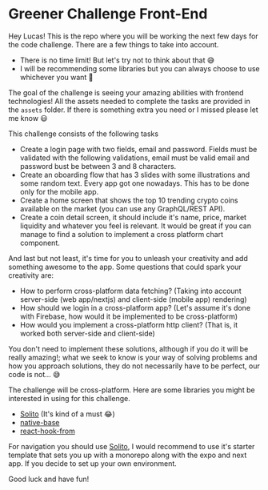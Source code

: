 # Greener Challenge Front-End

Hey Lucas! This is the repo where you will be working the next few days for the code challenge. There are a few things to take into account.

- There is no time limit! But let's try not to think about that 😅
- I will be recommending some libraries but you can always choose to use whichever you want 💅

The goal of the challenge is seeing your amazing abilities with frontend technologies! All the assets needed to complete the tasks are provided in the `assets` folder. If there is something extra you need or I missed please let me know 😃

This challenge consists of the following tasks

- Create a login page with two fields, email and password. Fields must be validated with the following validations, email must be valid email and password bust be between 3 and 8 characters.
- Create an oboarding flow that has 3 slides with some illustrations and some random text. Every app got one nowadays. This has to be done only for the mobile app.
- Create a home screen that shows the top 10 trending crypto coins available on the market (you can use any GraphQL/REST API).
- Create a coin detail screen, it should include it's name, price, market liquidity and whatever you feel is relevant. It would be great if you can manage to find a solution to implement a cross platform chart component.

And last but not least, it's time for you to unleash your creativity and add something awesome to the app. Some questions that could spark your creativity are:

- How to perform cross-platform data fetching? (Taking into account server-side (web app/nextjs) and client-side (mobile app) rendering)
- How should we login in a cross-platform app? (Let's assume it's done with Firebase, how would it be implemented to be cross-platform)
- How would you implement a cross-platform http client? (That is, it worked both server-side and client-side)

You don't need to implement these solutions, although if you do it will be really amazing!; what we seek to know is your way of solving problems and how you approach solutions, they do not necessarily have to be perfect, our code is not... 😅

The challenge will be cross-platform. Here are some libraries you might be interested in using for this challenge.

- [Solito](https://solito.dev) (It's kind of a must 😂)
- [native-base](https://nativebase.io/)
- [react-hook-from](https://react-hook-form.com/)

For navigation you should use [Solito](https://solito.dev), I would recommend to use it's starter template that sets you up with a monorepo along with the expo and next app. If you decide to set up your own environment.

Good luck and have fun!
